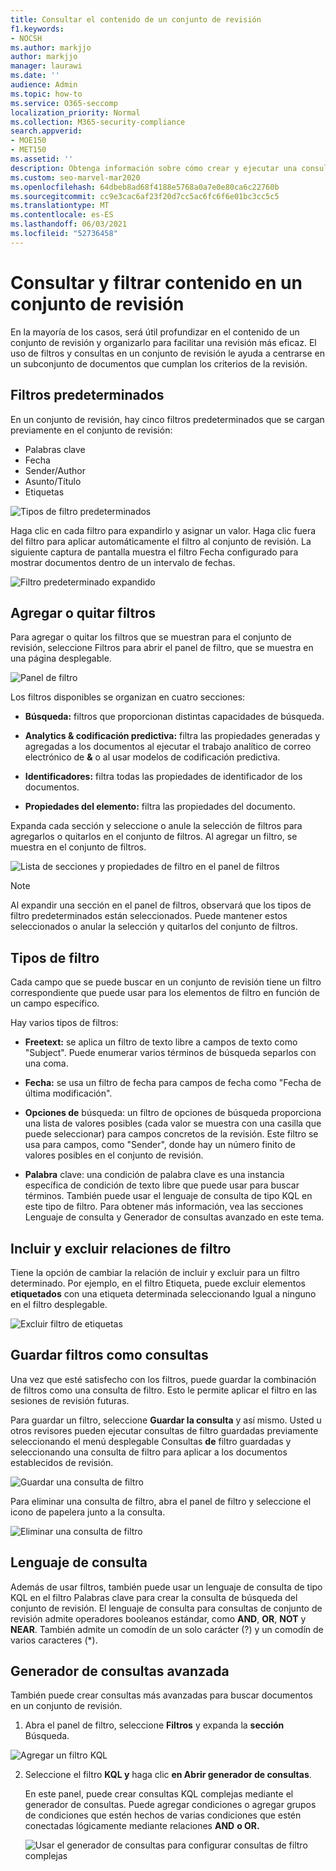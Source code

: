 ```yaml
---
title: Consultar el contenido de un conjunto de revisión
f1.keywords:
- NOCSH
ms.author: markjjo
author: markjjo
manager: laurawi
ms.date: ''
audience: Admin
ms.topic: how-to
ms.service: O365-seccomp
localization_priority: Normal
ms.collection: M365-security-compliance
search.appverid:
- MOE150
- MET150
ms.assetid: ''
description: Obtenga información sobre cómo crear y ejecutar una consulta en un conjunto de revisión para organizar el contenido para una revisión más eficaz en un Advanced eDiscovery caso.
ms.custom: seo-marvel-mar2020
ms.openlocfilehash: 64dbeb8ad68f4188e5768a0a7e0e80ca6c22760b
ms.sourcegitcommit: cc9e3cac6af23f20d7cc5ac6fc6f6e01bc3cc5c5
ms.translationtype: MT
ms.contentlocale: es-ES
ms.lasthandoff: 06/03/2021
ms.locfileid: "52736458"
---
```

# <a name="query-and-filter-content-in-a-review-set"></a>Consultar y filtrar contenido en un conjunto de revisión

En la mayoría de los casos, será útil profundizar en el contenido de un conjunto de revisión y organizarlo para facilitar una revisión más eficaz. El uso de filtros y consultas en un conjunto de revisión le ayuda a centrarse en un subconjunto de documentos que cumplan los criterios de la revisión.

## <a name="default-filters"></a>Filtros predeterminados

En un conjunto de revisión, hay cinco filtros predeterminados que se cargan previamente en el conjunto de revisión:

- Palabras clave
- Fecha
- Sender/Author
- Asunto/Título
- Etiquetas

![Tipos de filtro predeterminados](../media/DefaultFilterTypes.png)

Haga clic en cada filtro para expandirlo y asignar un valor. Haga clic fuera del filtro para aplicar automáticamente el filtro al conjunto de revisión. La siguiente captura de pantalla muestra el filtro Fecha configurado para mostrar documentos dentro de un intervalo de fechas.

![Filtro predeterminado expandido](../media/ExpandedFilter.png)

## <a name="add-or-remove-filters"></a>Agregar o quitar filtros

Para agregar o quitar los filtros que se  muestran para el conjunto de revisión, seleccione Filtros para abrir el panel de filtro, que se muestra en una página desplegable. 

![Panel de filtro](../media/FilterPanel.png)

Los filtros disponibles se organizan en cuatro secciones:

- **Búsqueda:** filtros que proporcionan distintas capacidades de búsqueda.

- **Analytics & codificación predictiva:** filtra las propiedades generadas y agregadas a los documentos al ejecutar el trabajo analítico de correo electrónico de **&** o al usar modelos de codificación predictiva.

- **Identificadores:** filtra todas las propiedades de identificador de los documentos.

- **Propiedades del elemento:** filtra las propiedades del documento. 

Expanda cada sección y seleccione o anule la selección de filtros para agregarlos o quitarlos en el conjunto de filtros. Al agregar un filtro, se muestra en el conjunto de filtros. 

![Lista de secciones y propiedades de filtro en el panel de filtros](../media/FilterPanel2.png)

> [!NOTE]
> Al expandir una sección en el panel de filtros, observará que los tipos de filtro predeterminados están seleccionados. Puede mantener estos seleccionados o anular la selección y quitarlos del conjunto de filtros. 

## <a name="filter-types"></a>Tipos de filtro

Cada campo que se puede buscar en un conjunto de revisión tiene un filtro correspondiente que puede usar para los elementos de filtro en función de un campo específico.

Hay varios tipos de filtros:

- **Freetext:** se aplica un filtro de texto libre a campos de texto como "Subject". Puede enumerar varios términos de búsqueda separlos con una coma.

- **Fecha:** se usa un filtro de fecha para campos de fecha como "Fecha de última modificación".

- **Opciones de** búsqueda: un filtro de opciones de búsqueda proporciona una lista de valores posibles (cada valor se muestra con una casilla que puede seleccionar) para campos concretos de la revisión. Este filtro se usa para campos, como "Sender", donde hay un número finito de valores posibles en el conjunto de revisión.

- **Palabra** clave: una condición de palabra clave es una instancia específica de condición de texto libre que puede usar para buscar términos. También puede usar el lenguaje de consulta de tipo KQL en este tipo de filtro. Para obtener más información, vea las secciones Lenguaje de consulta y Generador de consultas avanzado en este tema.

## <a name="include-and-exclude-filter-relationships"></a>Incluir y excluir relaciones de filtro

Tiene la opción de cambiar la relación de incluir y excluir para un filtro determinado. Por ejemplo, en el filtro Etiqueta, puede excluir elementos **etiquetados** con una etiqueta determinada seleccionando Igual a ninguno en el filtro desplegable. 

![Excluir filtro de etiquetas](../media/TagFilterExclude.png)

## <a name="save-filters-as-queries"></a>Guardar filtros como consultas

Una vez que esté satisfecho con los filtros, puede guardar la combinación de filtros como una consulta de filtro. Esto le permite aplicar el filtro en las sesiones de revisión futuras.

Para guardar un filtro, seleccione **Guardar la consulta** y así mismo. Usted u otros revisores pueden ejecutar consultas de filtro guardadas previamente seleccionando el menú desplegable Consultas **de** filtro guardadas y seleccionando una consulta de filtro para aplicar a los documentos establecidos de revisión. 

![Guardar una consulta de filtro](../media/SaveFilterQuery.png)

Para eliminar una consulta de filtro, abra el panel de filtro y seleccione el icono de papelera junto a la consulta.

![Eliminar una consulta de filtro](../media/DeleteFilterQuery.png)

## <a name="query-language"></a>Lenguaje de consulta

Además de usar filtros, también puede usar un lenguaje de consulta de tipo KQL en el filtro Palabras clave para crear la consulta de búsqueda del conjunto de revisión. El lenguaje de consulta para consultas de conjunto de revisión admite operadores booleanos estándar, como **AND**, **OR**, **NOT** y **NEAR**. También admite un comodín de un solo carácter (?) y un comodín de varios caracteres (*).

## <a name="advanced-query-builder"></a>Generador de consultas avanzada

También puede crear consultas más avanzadas para buscar documentos en un conjunto de revisión.

1. Abra el panel de filtro, seleccione **Filtros** y expanda la **sección** Búsqueda.

  ![Agregar un filtro KQL](../media/AddKQLFilter.png)

2. Seleccione el filtro **KQL y** haga clic **en Abrir generador de consultas**.

   En este panel, puede crear consultas KQL complejas mediante el generador de consultas. Puede agregar condiciones o agregar grupos de condiciones que estén hechos de varias condiciones que estén conectadas lógicamente mediante relaciones **AND** **o OR.**

   ![Usar el generador de consultas para configurar consultas de filtro complejas](../media/ComplexQuery.png)

